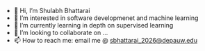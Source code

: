 - 👋 Hi, I’m Shulabh Bhattarai
- 👀 I’m interested in software developmenet and machine learning
- 🌱 I’m currently learning in depth on supervised learning
- 💞️ I’m looking to collaborate on ...
- 📫 How to reach me: email me @ sbhattarai_2026@depauw.edu


<!---
shulabhb/shulabhb is a ✨ special ✨ repository because its `README.md` (this file) appears on your GitHub profile.
You can click the Preview link to take a look at your changes.
--->

